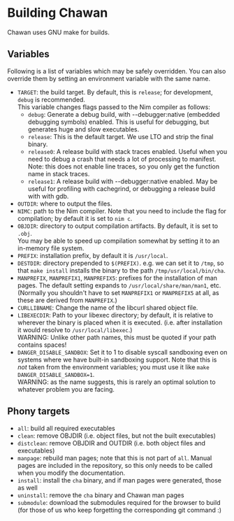 # Building Chawan

Chawan uses GNU make for builds.

## Variables

Following is a list of variables which may be safely overridden. You can
also override them by setting an environment variable with the same name.

* `TARGET`: the build target. By default, this is `release`; for development,
  `debug` is recommended.<br>
  This variable changes flags passed to the Nim compiler as follows:
	- `debug`: Generate a debug build, with --debugger:native (embedded
	  debugging symbols) enabled. This is useful for debugging, but
	  generates huge and slow executables.
	- `release`: This is the default target. We use LTO and strip the
	  final binary.
	- `release0`: A release build with stack traces enabled. Useful when
	  you need to debug a crash that needs a lot of processing to manifest.
	  Note: this does not enable line traces, so you only get the function
	  name in stack traces.
	- `release1`: A release build with --debugger:native enabled. May
	  be useful for profiling with cachegrind, or debugging a release
	  build with with gdb.
* `OUTDIR`: where to output the files.
* `NIMC`: path to the Nim compiler. Note that you need to include the flag
  for compilation; by default it is set to `nim c`.
* `OBJDIR`: directory to output compilation artifacts. By default, it is
  set to `.obj`.<br>
  You may be able to speed up compilation somewhat by setting it to an
  in-memory file system.
* `PREFIX`: installation prefix, by default it is `/usr/local`.
* `DESTDIR`: directory prepended to `$(PREFIX)`. e.g. we can set it to
  `/tmp`, so that `make install` installs the binary to the path
  `/tmp/usr/local/bin/cha`.
* `MANPREFIX`, `MANPREFIX1`, `MANPREFIX5`: prefixes for the installation of
  man pages. The default setting expands to `/usr/local/share/man/man1`, etc.
  (Normally you shouldn't have to set `MANPREFIX1` or `MANPREFIX5` at all,
  as these are derived from `MANPREFIX`.)
* `CURLLIBNAME`: Change the name of the libcurl shared object file.
* `LIBEXECDIR`: Path to your libexec directory; by default, it is relative
  to wherever the binary is placed when it is executed. (i.e. after installation
  it would resolve to `/usr/local/libexec`.) <BR>
  WARNING: Unlike other path names, this must be quoted if your path contains
  spaces!
* `DANGER_DISABLE_SANDBOX`: Set it to 1 to disable syscall sandboxing even
  on systems where we have built-in sandboxing support. Note that this is
  *not* taken from the environment variables; you must use it like
  `make DANGER_DISABLE_SANDBOX=1`.<BR>
  WARNING: as the name suggests, this is rarely an optimal solution to whatever
  problem you are facing.

## Phony targets

* `all`: build all required executables
* `clean`: remove OBJDIR (i.e. object files, but not the built executables)
* `distclean`: remove OBJDIR and OUTDIR (i.e. both object files and executables)
* `manpage`: rebuild man pages; note that this is not part of `all`.
  Manual pages are included in the repository, so this only needs to be called
  when you modify the documentation.
* `install`: install the `cha` binary, and if man pages were generated,
  those as well
* `uninstall`: remove the `cha` binary and Chawan man pages
* `submodule`: download the submodules required for the browser to build
  (for those of us who keep forgetting the corresponding git command :)
